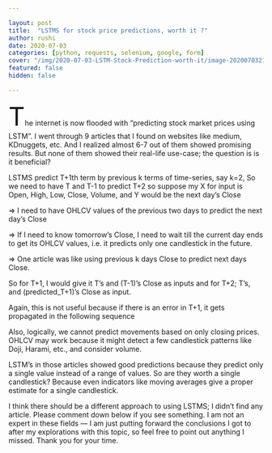 ```yaml
---

layout: post
title:  "LSTMS for stock price predictions, worth it ?"
author: rushi
date: 2020-07-03
categories: [python, requests, selenium, google, form]
cover: "/img/2020-07-03-LSTM-Stock-Prediction-worth-it/image-20200703211002786.png"
featured: false
hidden: false

---
```





<span style="font-size:50px;">T</span>he internet is now flooded with “predicting stock market prices using LSTM”. I went through 9 articles that I found on websites like medium, KDnuggets, etc. And I realized almost 6-7 out of them showed promising results. But none of them showed their real-life use-case; the question is is it beneficial?

LSTMS predict T+1th term by previous k terms of time-series, say k=2, So we need to have T and T-1 to predict T+2
so suppose my X for input is Open, High, Low, Close, Volume, and Y would be the next day’s Close

=> I need to have OHLCV values of the previous two days to predict the next day’s Close

=> If I need to know tomorrow’s Close, I need to wait till the current day ends to get its OHLCV values, i.e. it predicts only one candlestick in the future.

=> One article was like using previous k days Close to predict next days Close. 

So for T+1, I would give it T’s and (T-1)’s Close as inputs and for T+2; T’s, and (predicted_T+1)’s Close as input. 

Again, this is not useful because if there is an error in T+1, it gets propagated in the following sequence 

Also, logically, we cannot predict movements based on only closing prices. OHLCV may work because it might detect a few candlestick patterns like Doji, Harami, etc., and consider volume.

LSTM’s in those articles showed good predictions because they predict only a single value instead of a range of values. So are they worth a single candlestick? Because even indicators like moving averages give a proper estimate for a single candlestick.

I think there should be a different approach to using LSTMS; I didn’t find any article. Please comment down below if you see something.
I am not an expert in these fields — I am just putting forward the conclusions I got to after my explorations with this topic, so feel free to point out anything I missed. Thank you for your time.